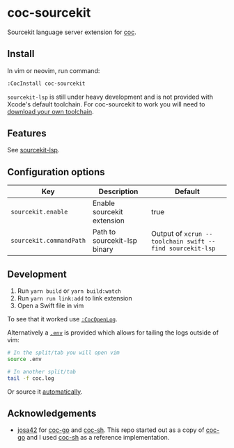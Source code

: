 # coc-sourcekit

Sourcekit language server extension for [coc].

[coc]: https://github.com/neoclide/coc.nvim

## Install

In vim or neovim, run command:

```sh
:CocInstall coc-sourcekit
```

`sourcekit-lsp` is still under heavy development and is not provided with Xcode's default toolchain. For coc-sourcekit to work you will need to [download your own toolchain](https://github.com/apple/sourcekit-lsp#getting-started).

## Features

See [sourcekit-lsp].

[sourcekit-lsp]: https://github.com/apple/sourcekit-lsp


## Configuration options

|Key|Description|Default|
|----|------------|-----|
|`sourcekit.enable`|Enable sourcekit extension|true|
|`sourcekit.commandPath`|Path to sourcekit-lsp binary|Output of `xcrun --toolchain swift --find sourcekit-lsp`|

## Development

1. Run `yarn build` or `yarn build:watch`
2. Run `yarn run link:add` to link extension
3. Open a Swift file in vim

To see that it worked use [`:CocOpenLog`].


Alternatively a [`.env`](.env) is provided which allows for tailing the logs outside of vim:

```sh
# In the split/tab you will open vim
source .env

# In another split/tab
tail -f coc.log
```

Or source it [automatically](https://github.com/klaaspieter/dotfiles/blob/5c2c1a6fa1a6f9ccc9031c3dc8de2ea9a3c4fdb0/zshrc#L327-L334).

[`:CocOpenLog`]: https://github.com/neoclide/coc.nvim/blob/db5ffd2ff0d766c2cfbd711898e8a3f5736e038c/doc/coc.txt#L1659

## Acknowledgements

- [josa42] for [coc-go] and [coc-sh]. This repo started out as a copy of [coc-go] and I used [coc-sh] as a reference implementation.

[josa42]: https://github.com/josa42
[coc-go]: https://github.com/josa42/coc-go
[coc-sh]: https://github.com/josa42/coc-sh
